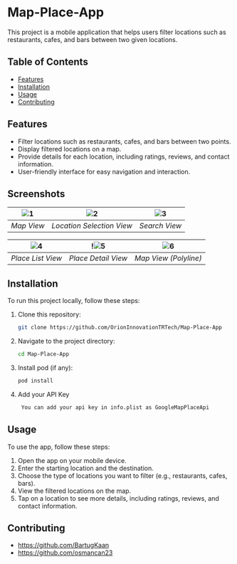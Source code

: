 # Map-Place-App

This project is a mobile application that helps users filter locations such as restaurants, cafes, and bars between two given locations.

## Table of Contents

- [Features](#features)
- [Installation](#installation)
- [Usage](#usage)
- [Contributing](#contributing)


## Features

- Filter locations such as restaurants, cafes, and bars between two points.
- Display filtered locations on a map.
- Provide details for each location, including ratings, reviews, and contact information.
- User-friendly interface for easy navigation and interaction.

## Screenshots

![1](https://github.com/yilmazteyfik/Map-Place-App/assets/76794421/ca6bdd4a-d113-4deb-900f-2687256e9eea) | ![2](https://github.com/yilmazteyfik/Map-Place-App/assets/76794421/fb4582b2-98da-4539-8cc3-21a149a36b0c) | ![3](https://github.com/yilmazteyfik/Map-Place-App/assets/76794421/2ef206f3-c7a9-4c8d-b75b-7884ec763e72) |
|:--------------------------------------------:|:--------------------------------------------:|:--------------------------------------------:|
| *Map View*                                | *Location Selection View*                           | *Search View*                                   |

| ![4](https://github.com/yilmazteyfik/Map-Place-App/assets/76794421/b1383ca1-8afc-4191-b682-4c89978ab039) | !![5](https://github.com/yilmazteyfik/Map-Place-App/assets/76794421/f254e655-1c1a-4572-bfc3-f81e8663949e) | ![6](https://github.com/yilmazteyfik/Map-Place-App/assets/76794421/8818462e-e721-4c1f-b818-a59d95dd0576)|
|:--------------------------------------------:|:--------------------------------------------:|:--------------------------------------------:|
| *Place List View*                           | *Place Detail View*                               | *Map View (Polyline)*

## Installation

To run this project locally, follow these steps:

1. Clone this repository:
    ```sh
    git clone https://github.com/OrionInnovationTRTech/Map-Place-App
    ```
2. Navigate to the project directory:
    ```sh
    cd Map-Place-App
    ```
3. Install pod (if any):
    ```sh
    pod install
    ```
4. Add your API Key
   ```sh
    You can add your api key in info.plist as GoogleMapPlaceApi
    ```
   

## Usage

To use the app, follow these steps:

1. Open the app on your mobile device.
2. Enter the starting location and the destination.
3. Choose the type of locations you want to filter (e.g., restaurants, cafes, bars).
4. View the filtered locations on the map.
5. Tap on a location to see more details, including ratings, reviews, and contact information.

## Contributing
- https://github.com/BartugKaan
- https://github.com/osmancan23

